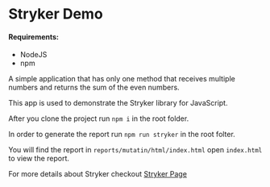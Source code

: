 # Stryker Demo

#### Requirements:
- NodeJS
- npm

A simple application that has only one method that receives multiple numbers and returns the sum of the even numbers.

This app is used to demonstrate the Stryker library for JavaScript.

After you clone the project run `npm i` in the root folder. 

In order to generate the report run `npm run stryker` in the root folter.

You will find the report in `reports/mutatin/html/index.html` open `index.html` to view the report.

For more details about Stryker checkout [Stryker Page](https://stryker-mutator.io/)
